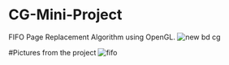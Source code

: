 # CG-Mini-Project
FIFO Page Replacement Algorithm using OpenGL.
![new bd cg](https://github.com/ashreee/FIFO/assets/144210861/f626ca54-601b-4d7c-9cab-41126f7e7db5)

#Pictures from the project
![fifo ](https://github.com/ashreee/FIFO/assets/144210861/82a905c6-1b8a-4d13-8091-bcbcef587a65)
